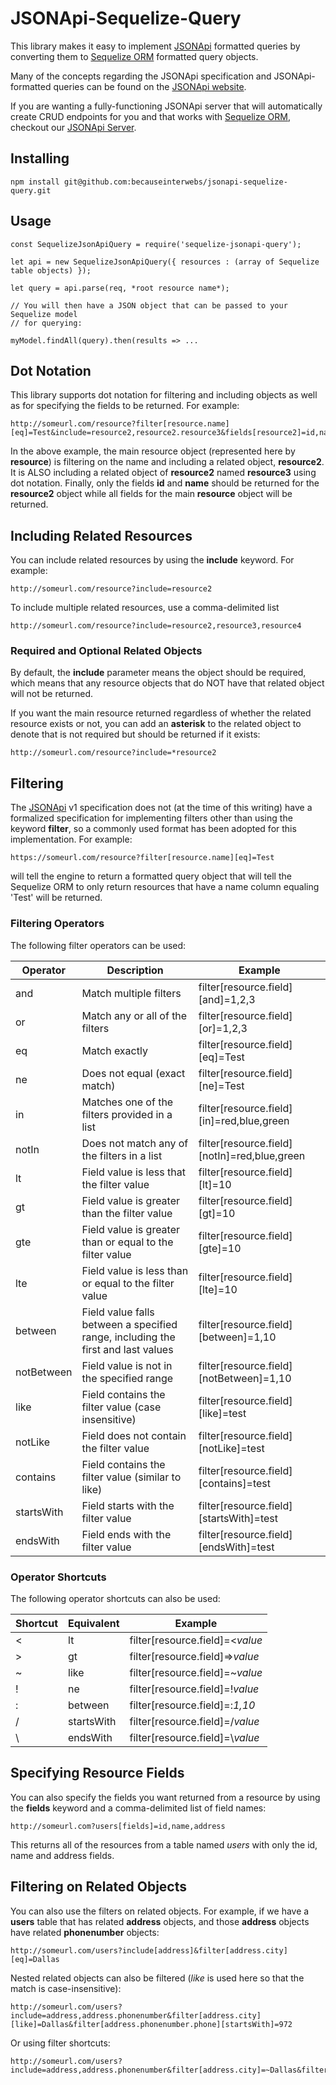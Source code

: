 
# JSONApi-Sequelize-Query
This library makes it easy to implement [JSONApi](https://jsonapi.org) formatted queries by converting them to [Sequelize ORM](https://doc.sequelize.js.com) formatted query objects.

Many of the concepts regarding the JSONApi specification and JSONApi-formatted queries can be found on the [JSONApi website](https://jsonapi.org).

If you are wanting a fully-functioning JSONApi server that will automatically create CRUD endpoints for you and that works with [Sequelize ORM](https://doc.sequelize.js.com), 
checkout our [JSONApi Server](https://github.com/becauseinterwebs/json-api-server).

## Installing

    npm install git@github.com:becauseinterwebs/jsonapi-sequelize-query.git

## Usage

    const SequelizeJsonApiQuery = require('sequelize-jsonapi-query');

    let api = new SequelizeJsonApiQuery({ resources : (array of Sequelize table objects) });

    let query = api.parse(req, *root resource name*);

    // You will then have a JSON object that can be passed to your Sequelize model 
    // for querying:

    myModel.findAll(query).then(results => ...

   
## Dot Notation
This library supports dot notation for filtering and including objects as well as for specifying the fields to be returned. For example:

    http://someurl.com/resource?filter[resource.name][eq]=Test&include=resource2,resource2.resource3&fields[resource2]=id,name

In the above example, the main resource object (represented here by **resource**) is filtering on the name and including a related object, **resource2**.
It is ALSO including a related object of **resource2** named **resource3** using dot notation.  Finally, only the fields **id** and **name** should be returned 
for the **resource2** object while all fields for the main **resource** object will be returned.

## Including Related Resources
You can include related resources by using the **include** keyword. For example:

    http://someurl.com/resource?include=resource2

To include multiple related resources, use a comma-delimited list

    http://someurl.com/resource?include=resource2,resource3,resource4

### Required and Optional Related Objects
By default, the **include** parameter means the object should be required, which means that any resource objects that do NOT have that related object will not be returned.

If you want the main resource returned regardless of whether the related resource exists or not, you can add an **asterisk** to the related object to denote that is not required 
but should be returned if it exists:

    http://someurl.com/resource?include=*resource2

## Filtering
The [JSONApi](http://jsonapi.org) v1 specification does not (at the time of this writing) have a formalized specification for implementing filters other than using the keyword 
**filter**, so a commonly used format has been adopted for this implementation. For example:

    https://someurl.com/resource?filter[resource.name][eq]=Test

will tell the engine to return a formatted query object that will tell the Sequelize ORM to only return resources that have a name column equaling 'Test' will be returned.

### Filtering Operators
The following filter operators can be used:

| Operator | Description | Example |
| --- | --- | --- |
| and | Match multiple filters | filter[resource.field][and]=1,2,3 |
| or | Match any or all of the filters | filter[resource.field][or]=1,2,3 |
| eq | Match exactly | filter[resource.field][eq]=Test |
| ne | Does not equal (exact match) | filter[resource.field][ne]=Test |
| in | Matches one of the filters provided in a list | filter[resource.field][in]=red,blue,green |
| notIn | Does not match any of the filters in a list | filter[resource.field][notIn]=red,blue,green | 
| lt | Field value is less that the filter value | filter[resource.field][lt]=10 |
| gt | Field value is greater than the filter value | filter[resource.field][gt]=10 |
| gte | Field value is greater than or equal to the filter value | filter[resource.field][gte]=10 |
| lte | Field value is less than or equal to the filter value | filter[resource.field][lte]=10 |
| between | Field value falls between a specified range, including the first and last values | filter[resource.field][between]=1,10 | 
| notBetween | Field value is not in the specified range | filter[resource.field][notBetween]=1,10 | 
| like | Field contains the filter value (case insensitive) | filter[resource.field][like]=test |
| notLike | Field does not contain the filter value | filter[resource.field][notLike]=test | 
| contains | Field contains the filter value (similar to like) | filter[resource.field][contains]=test | 
| startsWith | Field starts with the filter value | filter[resource.field][startsWith]=test | 
| endsWith | Field ends with the filter value | filter[resource.field][endsWith]=test |

### Operator Shortcuts
The following operator shortcuts can also be used:

| Shortcut | Equivalent | Example |
| --- | --- | --- |
| < | lt | filter[resource.field]=<*value*
| > | gt | filter[resource.field]=>*value*
| ~ | like | filter[resource.field]=~*value*
| ! | ne | filter[resource.field]=!*value*
| : | between | filter[resource.field]=:*1,10*
| / | startsWith | filter[resource.field]=/*value*
| \ | endsWith | filter[resource.field]=\\*value*

## Specifying Resource Fields
You can also specify the fields you want returned from a resource by using the **fields** keyword and a comma-delimited list of field names:

    http://someurl.com?users[fields]=id,name,address

This returns all of the resources from a table named *users* with only the id, name and address fields.

## Filtering on Related Objects
You can also use the filters on related objects.  For example, if we have a **users** table that has related **address** objects, and those **address** objects 
have related **phonenumber** objects:

    http://someurl.com/users?include[address]&filter[address.city][eq]=Dallas

Nested related objects can also be filtered (*like* is used here so that the match is case-insensitive):

    http://someurl.com/users?include=address,address.phonenumber&filter[address.city][like]=Dallas&filter[address.phonenumber.phone][startsWith]=972

Or using filter shortcuts:

    http://someurl.com/users?include=address,address.phonenumber&filter[address.city]=~Dallas&filter[address.phonenumber.phone]=/972
